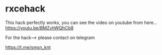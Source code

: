 # rxcehack
This hack perfectly works, you can see the video on youtube from here... https://youtu.be/BMZvhWQhCb8

For the hack--> please contact on telegram

https://t.me/smsn_knt
